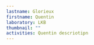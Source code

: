 ```yaml
---
lastname: Glorieux
firstname: Quentin
laboratory: LKB
thumbnail: ""
activities: Quentin descriotipn
---
```

